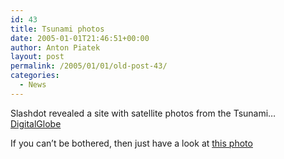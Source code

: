 ```yaml
---
id: 43
title: Tsunami photos
date: 2005-01-01T21:46:51+00:00
author: Anton Piatek
layout: post
permalink: /2005/01/01/old-post-43/
categories:
  - News
---
```

Slashdot revealed a site with satellite photos from the Tsunami&#8230;[  
DigitalGlobe](http://www.digitalglobe.com/tsunami_gallery.html)

If you can&#8217;t be bothered, then just have a look at [this photo](http://www.digitalglobe.com/images/tsunami/srilanka_kalutara_flood_dec26_2004_dg.jpg)